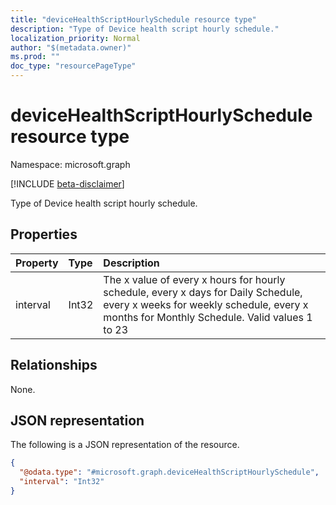 ```yaml
---
title: "deviceHealthScriptHourlySchedule resource type"
description: "Type of Device health script hourly schedule."
localization_priority: Normal
author: "$(metadata.owner)"
ms.prod: ""
doc_type: "resourcePageType"
---
```


# deviceHealthScriptHourlySchedule resource type

Namespace: microsoft.graph

[!INCLUDE [beta-disclaimer](../../includes/beta-disclaimer.md)]

Type of Device health script hourly schedule.

## Properties

| Property | Type  | Description                                                                                                                                                                     |
| :------- | :---- | :------------------------------------------------------------------------------------------------------------------------------------------------------------------------------ |
| interval | Int32 | The x value of every x hours for hourly schedule, every x days for Daily Schedule, every x weeks for weekly schedule, every x months for Monthly Schedule. Valid values 1 to 23 |

## Relationships

None.

## JSON representation

The following is a JSON representation of the resource.

<!-- {
  "blockType": "resource",
  "@odata.type": "microsoft.graph.deviceHealthScriptHourlySchedule",
}
-->

```json
{
  "@odata.type": "#microsoft.graph.deviceHealthScriptHourlySchedule",
  "interval": "Int32"
}
```